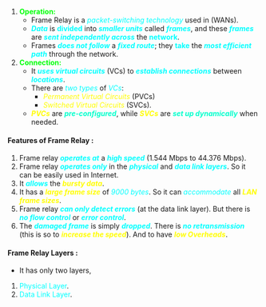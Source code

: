 1. **<span style="color:#01ff07">Operation:</span>** 
	- Frame Relay is a *<span style="color:#00ffff">packet-switching technology</span>* used in (WANs).
	- ***<span style="color:#00ffff">Data</span>*** is **<span style="color:#00ffff">divided</span>** into ***<span style="color:#00ffff">smaller units</span>*** called ***<span style="color:#00ffff">frames</span>***, and these ***<span style="color:#00ffff">frames</span>*** are ***<span style="color:#00ffff">sent independently across</span>*** the **<span style="color:#00ffff">network</span>**.
	- Frames ***<span style="color:#00ffff">does not follow</span>*** a ***<span style="color:#00ffff">fixed route</span>***; they **<span style="color:#00ffff">take</span>** the ***<span style="color:#00ffff">most efficient path</span>*** through the network.
2. **<span style="color:#01ff07">Connection:</span>**
	- It ***<span style="color:#00ffff">uses virtual circuits</span>*** (VCs) to ***<span style="color:#00ffff">establish connections</span>*** between ***<span style="color:#00ffff">locations</span>***.
	- There are *<span style="color:#00ffff">two types</span>* of *<span style="color:#00ffff">VCs</span>*:
		- *<span style="color:#fffd01">Permanent Virtual Circuits</span>* (PVCs)
		- *<span style="color:#fffd01">Switched Virtual Circuits</span>* (SVCs).
	- ***<span style="color:#fffd01">PVCs</span>*** are ***<span style="color:#00ffcc">pre-configured</span>***, while ***<span style="color:#fffd01">SVCs</span>*** are ***<span style="color:#00ffcc">set up dynamically</span>*** when needed.

#### Features of Frame Relay :

1. Frame relay ***<span style="color:#00ffff">operates at</span>*** a ***<span style="color:#00ffff">high speed</span>*** (1.544 Mbps to 44.376 Mbps).
2. Frame relay ***<span style="color:#00ffff">operates only</span>*** in the ***<span style="color:#00ffff">physical</span>*** and ***<span style="color:#00ffff">data link layers</span>***. So it can be easily used in Internet. 
3. It ***<span style="color:#00ffff">allows</span>*** the ***<span style="color:#fffd01">bursty data</span>***.
4. It has a ***<span style="color:#fffd01">large frame size</span>*** of *<span style="color:#00ffff">9000 bytes</span>*. So it can *<span style="color:#00ffff">accommodate</span>* all ***<span style="color:#fffd01">LAN frame sizes</span>***. 
5. Frame relay ***<span style="color:#00ffff">can only detect errors</span>*** (at the data link layer). But there is ***<span style="color:#00ffff">no flow control</span>*** or ***<span style="color:#00ffff">error control</span>***. 
6. The ***<span style="color:#00ffff">damaged frame</span>*** is simply ***<span style="color:#00ffff">dropped</span>***. There is ***<span style="color:#00ffff">no retransmission</span>*** (this is so to ***<span style="color:#fffd01">increase the speed</span>***). And to have ***<span style="color:#fffd01">low Overheads</span>***.


#### Frame Relay Layers :

- It has only two layers,
1. <span style="color:#00ffff">Physical Layer</span>.
2. <span style="color:#00ffff">Data Link Layer</span>.